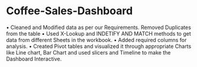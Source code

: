 # Coffee-Sales-Dashboard
•	Cleaned and Modified data as per our Requirements. Removed Duplicates from the table
•	Used X-Lookup and INDETIFY AND MATCH methods to get data from different Sheets in the workbook.
•	Added required columns for analysis.
•	Created Pivot tables and visualized it through appropriate Charts like Line chart, Bar Chart and used slicers and Timeline to make the Dashboard Interactive.
